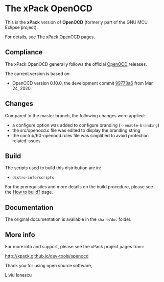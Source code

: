# The xPack OpenOCD

This is the **xPack** version of **OpenOCD** (formerly part of the
GNU MCU Eclipse project).

For details, see
[The xPack OpenOCD](https://xpack.github.io/openocd/) pages.

## Compliance

The xPack OpenOCD generally follows the official
[OpenOCD](http://openocd.org) releases.

The current version is based on:

- OpenOCD version 0.10.0, the development commit
[99773a6](https://github.com/xpack-dev-tools/openocd/commit/99773a64ce0ce1ff1687c4df57da8fdf6df7d0c3)
from Mar 24, 2020.

## Changes

Compared to the master branch, the following changes were applied:

- a configure option was added to configure branding (`--enable-branding`)
- the src/openocd.c file was edited to display the branding string
- the contrib/60-openocd.rules file was simplified to avoid protection related issues.

## Build

The scripts used to build this distribution are in:

- `distro-info/scripts`

For the prerequisites and more details on the build procedure, please see the
[How to build?](https://github.com/xpack-dev-tools/openocd-xpack/blob/xpack/README-BUILD.md) page.

## Documentation

The original documentation is available in the `share/doc` folder.

## More info

For more info and support, please see the xPack project pages from:

  http://xpack.github.io/dev-tools/openocd

Thank you for using open source software,

Liviu Ionescu
